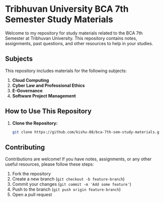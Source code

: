 # Tribhuvan University BCA 7th Semester Study Materials

Welcome to my repository for study materials related to the BCA 7th Semester at Tribhuvan University. This repository contains notes, assignments, past questions, and other resources to help in your studies.

## Subjects

This repository includes materials for the following subjects:

1. **Cloud Computing**
2. **Cyber Law and Professional Ethics**
3. **E-Governance**
4. **Software Project Management**

## How to Use This Repository

1. **Clone the Repository:**
   ```sh
   git clone https://github.com/kishu-88/bca-7th-sem-study-materials.git

## Contributing

Contributions are welcome! If you have notes, assignments, or any other useful resources, please follow these steps:

1. Fork the repository
2. Create a new branch (`git checkout -b feature-branch`)
3. Commit your changes (`git commit -m 'Add some feature'`)
4. Push to the branch (`git push origin feature-branch`)
5. Open a pull request

